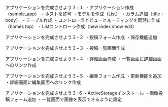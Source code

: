 アプリケーションを完成させよう３−１
・アプリケーション作成（sample_app）
・ホストを許可
・モデルを作成（List）
・カラム追加（title・body）
・テーブル作成
・コントローラとビューとルーティングを同時に作成（homes top）
・Listコントローラ作成（new index show edit）

アプリケーションを完成させよう３−２
・投稿フォーム作成
・保存機能追加

アプリケーションを完成させよう３−３
・投稿一覧画面作成

アプリケーションを完成させよう３−４
・詳細画面作成
・一覧画面に詳細画面へのリンク作成

アプリケーションを完成させよう３−５
・編集フォーム作成
・更新機能を追加
・詳細画面に編集画面へのリンク作成

アプリケーションを完成させよう３−6
・ActiveStorageインストール
・画像投稿フォーム追加
・一覧画面で画像を表示できるように設定
